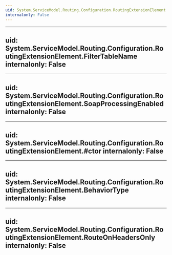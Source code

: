 ```yaml
---
uid: System.ServiceModel.Routing.Configuration.RoutingExtensionElement
internalonly: False
---
```


---
uid: System.ServiceModel.Routing.Configuration.RoutingExtensionElement.FilterTableName
internalonly: False
---

---
uid: System.ServiceModel.Routing.Configuration.RoutingExtensionElement.SoapProcessingEnabled
internalonly: False
---

---
uid: System.ServiceModel.Routing.Configuration.RoutingExtensionElement.#ctor
internalonly: False
---

---
uid: System.ServiceModel.Routing.Configuration.RoutingExtensionElement.BehaviorType
internalonly: False
---

---
uid: System.ServiceModel.Routing.Configuration.RoutingExtensionElement.RouteOnHeadersOnly
internalonly: False
---
